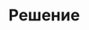 # Решение

<object data="https://github.com/MACderRu/AllRussianMIPTtask/blob/master/diagrams/resnet50_mipt.pdf" type="application/pdf" width="700px" height="700px">
</object>
